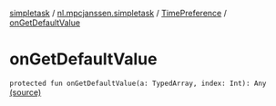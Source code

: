[simpletask](../../index.md) / [nl.mpcjanssen.simpletask](../index.md) / [TimePreference](index.md) / [onGetDefaultValue](.)

# onGetDefaultValue

`protected fun onGetDefaultValue(a: TypedArray, index: Int): Any` [(source)](https://github.com/mpcjanssen/simpletask-android/blob/master/src/main/java/nl/mpcjanssen/simpletask/TimePreference.kt#L87)